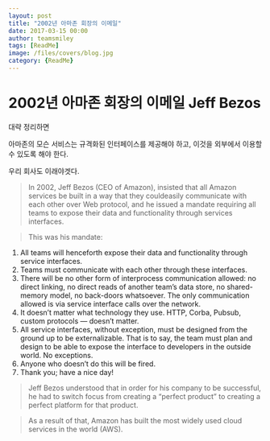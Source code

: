 ```yaml
--- 
layout: post 
title: "2002년 아마존 회장의 이메일" 
date: 2017-03-15 00:00  
author: teamsmiley 
tags: [ReadMe]
image: /files/covers/blog.jpg
category: {ReadMe}
---
```


# 2002년 아마존 회장의 이메일 Jeff Bezos 

대략 정리하면

아마존의 모슨 서비스는 규격화된 인터페이스를 제공해야 하고, 이것을 외부에서 이용할 수 있도록 해야 한다.

우리 회사도 이래야겟다.

> In 2002, Jeff Bezos (CEO of Amazon), insisted that all Amazon services be built in a way that they couldeasily communicate with each other over Web protocol, and he issued a mandate requiring all teams to expose their data and functionality through services interfaces.

>This was his mandate:

1. All teams will henceforth expose their data and functionality through service interfaces.
1. Teams must communicate with each other through these interfaces.
1. There will be no other form of interprocess communication allowed: no direct linking, no direct reads of another team’s data store, no shared-memory model, no back-doors whatsoever. The only communication allowed is via service interface calls over the network.
1. It doesn’t matter what technology they use. HTTP, Corba, Pubsub, custom protocols — doesn’t matter.
1. All service interfaces, without exception, must be designed from the ground up to be externalizable. That is to say, the team must plan and design to be able to expose the interface to developers in the outside world. No exceptions.
1. Anyone who doesn’t do this will be fired.
1. Thank you; have a nice day!

>Jeff Bezos understood that in order for his company to be successful, he had to switch focus from creating a “perfect product” to creating a perfect platform for that product.

>As a result of that, Amazon has built the most widely used cloud services in the world (AWS).
 

